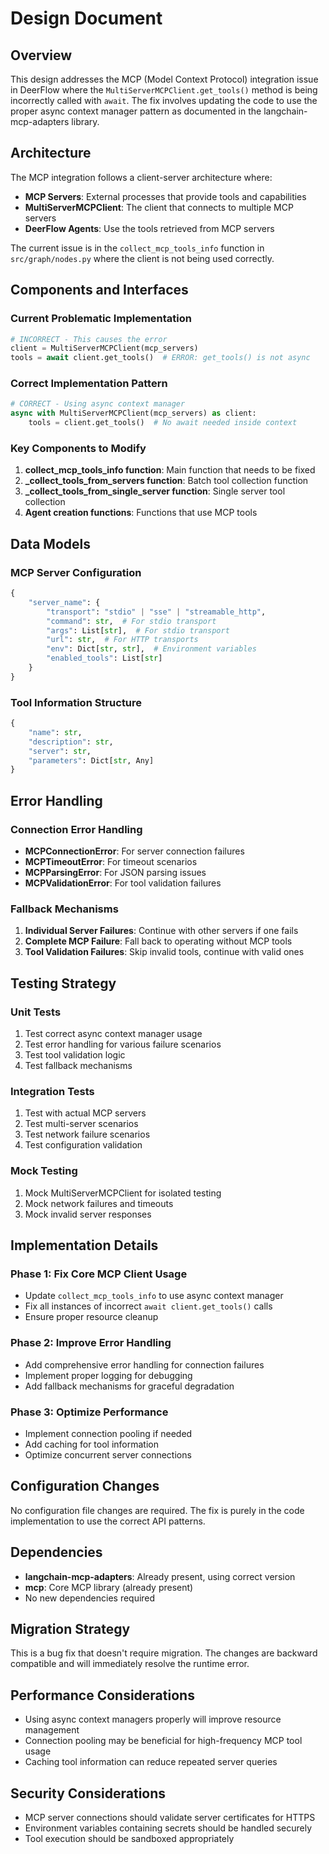 # Design Document

## Overview

This design addresses the MCP (Model Context Protocol) integration issue in DeerFlow where the `MultiServerMCPClient.get_tools()` method is being incorrectly called with `await`. The fix involves updating the code to use the proper async context manager pattern as documented in the langchain-mcp-adapters library.

## Architecture

The MCP integration follows a client-server architecture where:
- **MCP Servers**: External processes that provide tools and capabilities
- **MultiServerMCPClient**: The client that connects to multiple MCP servers
- **DeerFlow Agents**: Use the tools retrieved from MCP servers

The current issue is in the `collect_mcp_tools_info` function in `src/graph/nodes.py` where the client is not being used correctly.

## Components and Interfaces

### Current Problematic Implementation
```python
# INCORRECT - This causes the error
client = MultiServerMCPClient(mcp_servers)
tools = await client.get_tools()  # ERROR: get_tools() is not async
```

### Correct Implementation Pattern
```python
# CORRECT - Using async context manager
async with MultiServerMCPClient(mcp_servers) as client:
    tools = client.get_tools()  # No await needed inside context
```

### Key Components to Modify

1. **collect_mcp_tools_info function**: Main function that needs to be fixed
2. **_collect_tools_from_servers function**: Batch tool collection function
3. **_collect_tools_from_single_server function**: Single server tool collection
4. **Agent creation functions**: Functions that use MCP tools

## Data Models

### MCP Server Configuration
```python
{
    "server_name": {
        "transport": "stdio" | "sse" | "streamable_http",
        "command": str,  # For stdio transport
        "args": List[str],  # For stdio transport
        "url": str,  # For HTTP transports
        "env": Dict[str, str],  # Environment variables
        "enabled_tools": List[str]
    }
}
```

### Tool Information Structure
```python
{
    "name": str,
    "description": str,
    "server": str,
    "parameters": Dict[str, Any]
}
```

## Error Handling

### Connection Error Handling
- **MCPConnectionError**: For server connection failures
- **MCPTimeoutError**: For timeout scenarios
- **MCPParsingError**: For JSON parsing issues
- **MCPValidationError**: For tool validation failures

### Fallback Mechanisms
1. **Individual Server Failures**: Continue with other servers if one fails
2. **Complete MCP Failure**: Fall back to operating without MCP tools
3. **Tool Validation Failures**: Skip invalid tools, continue with valid ones

## Testing Strategy

### Unit Tests
1. Test correct async context manager usage
2. Test error handling for various failure scenarios
3. Test tool validation logic
4. Test fallback mechanisms

### Integration Tests
1. Test with actual MCP servers
2. Test multi-server scenarios
3. Test network failure scenarios
4. Test configuration validation

### Mock Testing
1. Mock MultiServerMCPClient for isolated testing
2. Mock network failures and timeouts
3. Mock invalid server responses

## Implementation Details

### Phase 1: Fix Core MCP Client Usage
- Update `collect_mcp_tools_info` to use async context manager
- Fix all instances of incorrect `await client.get_tools()` calls
- Ensure proper resource cleanup

### Phase 2: Improve Error Handling
- Add comprehensive error handling for connection failures
- Implement proper logging for debugging
- Add fallback mechanisms for graceful degradation

### Phase 3: Optimize Performance
- Implement connection pooling if needed
- Add caching for tool information
- Optimize concurrent server connections

## Configuration Changes

No configuration file changes are required. The fix is purely in the code implementation to use the correct API patterns.

## Dependencies

- **langchain-mcp-adapters**: Already present, using correct version
- **mcp**: Core MCP library (already present)
- No new dependencies required

## Migration Strategy

This is a bug fix that doesn't require migration. The changes are backward compatible and will immediately resolve the runtime error.

## Performance Considerations

- Using async context managers properly will improve resource management
- Connection pooling may be beneficial for high-frequency MCP tool usage
- Caching tool information can reduce repeated server queries

## Security Considerations

- MCP server connections should validate server certificates for HTTPS
- Environment variables containing secrets should be handled securely
- Tool execution should be sandboxed appropriately